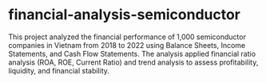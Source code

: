 # financial-analysis-semiconductor
This project analyzed the financial performance of 1,000 semiconductor companies in Vietnam from 2018 to 2022 using Balance Sheets, Income Statements, and Cash Flow Statements. The analysis applied financial ratio analysis (ROA, ROE, Current Ratio) and trend analysis to assess profitability, liquidity, and financial stability.
